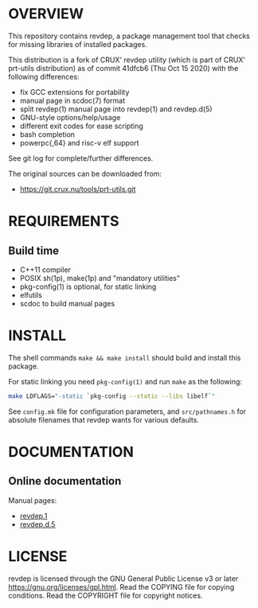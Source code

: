 OVERVIEW
========

This repository contains revdep, a package management tool that checks
for missing libraries of installed packages.

This distribution is a fork of CRUX' revdep utility (which is part of
CRUX' prt-utils distribution) as of commit 41dfcb6 (Thu Oct 15 2020)
with the following differences:
  * fix GCC extensions for portability
  * manual page in scdoc(7) format
  * split revdep(1) manual page into revdep(1) and revdep.d(5)
  * GNU-style options/help/usage
  * different exit codes for ease scripting
  * bash completion
  * powerpc{,64} and risc-v elf support

See git log for complete/further differences.

The original sources can be downloaded from:
  * https://git.crux.nu/tools/prt-utils.git


REQUIREMENTS
============

Build time
----------
  * C++11 compiler
  * POSIX sh(1p), make(1p) and "mandatory utilities"
  * pkg-config(1) is optional, for static linking
  * elfutils
  * scdoc to build manual pages


INSTALL
=======

The shell commands `make && make install` should build and install
this package.

For static linking you need `pkg-config(1)` and run `make` as the
following:
```sh
make LDFLAGS="-static `pkg-config --static --libs libelf`"
```

See `config.mk` file for configuration parameters, and
`src/pathnames.h` for absolute filenames that revdep wants for various
defaults.


DOCUMENTATION
=============

Online documentation
--------------------

Manual pages:
- [revdep.1](https://zeppe-lin.github.io/revdep.1.html)
- [revdep.d.5](https://zeppe-lin.github.io/revdep.d.5.html)


LICENSE
=======

revdep is licensed through the GNU General Public License v3 or later
<https://gnu.org/licenses/gpl.html>.
Read the COPYING file for copying conditions.
Read the COPYRIGHT file for copyright notices.
